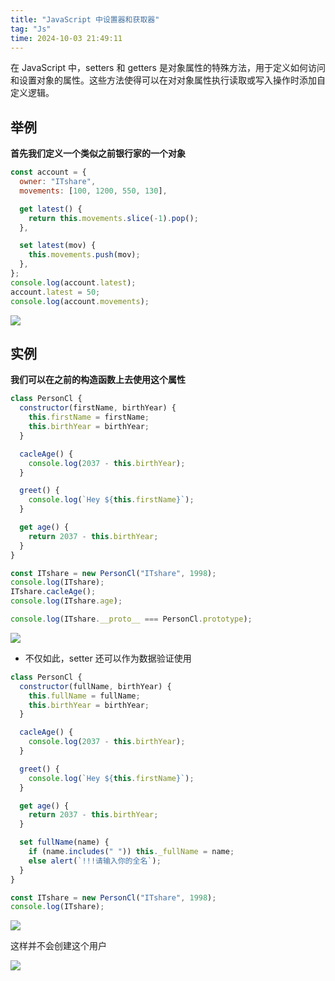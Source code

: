 ```yaml
---
title: "JavaScript 中设置器和获取器"
tag: "Js"
time: 2024-10-03 21:49:11
---
```


在 JavaScript 中，setters 和 getters 是对象属性的特殊方法，用于定义如何访问和设置对象的属性。这些方法使得可以在对对象属性执行读取或写入操作时添加自定义逻辑。

## 举例

**首先我们定义一个类似之前银行家的一个对象**

```js
const account = {
  owner: "ITshare",
  movements: [100, 1200, 550, 130],

  get latest() {
    return this.movements.slice(-1).pop();
  },

  set latest(mov) {
    this.movements.push(mov);
  },
};
console.log(account.latest);
account.latest = 50;
console.log(account.movements);
```

<img src="../imgs/84/07.webp" />

## 实例

**我们可以在之前的构造函数上去使用这个属性**

```js
class PersonCl {
  constructor(firstName, birthYear) {
    this.firstName = firstName;
    this.birthYear = birthYear;
  }

  cacleAge() {
    console.log(2037 - this.birthYear);
  }

  greet() {
    console.log(`Hey ${this.firstName}`);
  }

  get age() {
    return 2037 - this.birthYear;
  }
}

const ITshare = new PersonCl("ITshare", 1998);
console.log(ITshare);
ITshare.cacleAge();
console.log(ITshare.age);

console.log(ITshare.__proto__ === PersonCl.prototype);
```

<img src="../imgs/84/08.webp" />

- 不仅如此，setter 还可以作为数据验证使用

```js
class PersonCl {
  constructor(fullName, birthYear) {
    this.fullName = fullName;
    this.birthYear = birthYear;
  }

  cacleAge() {
    console.log(2037 - this.birthYear);
  }

  greet() {
    console.log(`Hey ${this.firstName}`);
  }

  get age() {
    return 2037 - this.birthYear;
  }

  set fullName(name) {
    if (name.includes(" ")) this._fullName = name;
    else alert(`!!!请输入你的全名`);
  }
}

const ITshare = new PersonCl("ITshare", 1998);
console.log(ITshare);
```

<img src="../imgs/84/09.webp" />

这样并不会创建这个用户

<img src="../imgs/84/10.webp" />